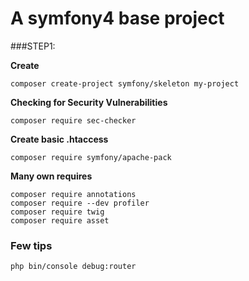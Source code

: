 # A symfony4 base project

###STEP1:

**Create**
~~~
composer create-project symfony/skeleton my-project
~~~
**Checking for Security Vulnerabilities**
~~~
composer require sec-checker
~~~
**Create basic .htaccess**
~~~
composer require symfony/apache-pack
~~~
**Many own requires**
~~~
composer require annotations
composer require --dev profiler
composer require twig
composer require asset
~~~

### Few tips
~~~
php bin/console debug:router
~~~

